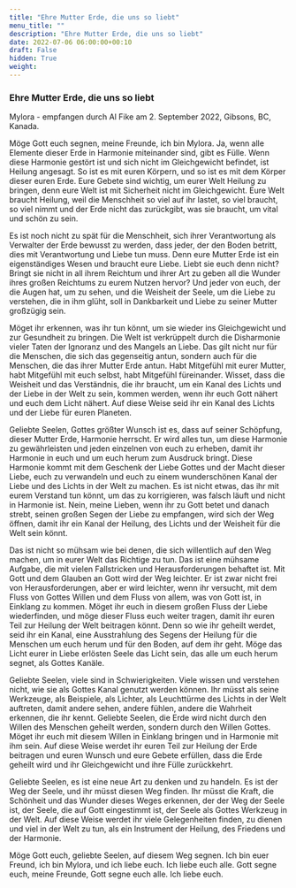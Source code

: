 ```yaml
---
title: "Ehre Mutter Erde, die uns so liebt"
menu_title: ""
description: "Ehre Mutter Erde, die uns so liebt"
date: 2022-07-06 06:00:00+00:10
draft: False
hidden: True
weight:
---
```

### Ehre Mutter Erde, die uns so liebt

Mylora - empfangen durch Al Fike am 2. September 2022, Gibsons, BC, Kanada.

Möge Gott euch segnen, meine Freunde, ich bin Mylora. Ja, wenn alle Elemente dieser Erde in Harmonie miteinander sind, gibt es Fülle. Wenn diese Harmonie gestört ist und sich nicht im Gleichgewicht befindet, ist Heilung angesagt. So ist es mit euren Körpern, und so ist es mit dem Körper dieser euren Erde. Eure Gebete sind wichtig, um eurer Welt Heilung zu bringen, denn eure Welt ist mit Sicherheit nicht im Gleichgewicht. Eure Welt braucht Heilung, weil die Menschheit so viel auf ihr lastet, so viel braucht, so viel nimmt und der Erde nicht das zurückgibt, was sie braucht, um vital und schön zu sein. 

Es ist noch nicht zu spät für die Menschheit, sich ihrer Verantwortung als Verwalter der Erde bewusst zu werden, dass jeder, der den Boden betritt, dies mit Verantwortung und Liebe tun muss. Denn eure Mutter Erde ist ein eigenständiges Wesen und braucht eure Liebe. Liebt sie euch denn nicht? Bringt sie nicht in all ihrem Reichtum und ihrer Art zu geben all die Wunder ihres großen Reichtums zu eurem Nutzen hervor? Und jeder von euch, der die Augen hat, um zu sehen, und die Weisheit der Seele, um die Liebe zu verstehen, die in ihm glüht, soll in Dankbarkeit und Liebe zu seiner Mutter großzügig sein. 

Möget ihr erkennen, was ihr tun könnt, um sie wieder ins Gleichgewicht und zur Gesundheit zu bringen. Die Welt ist verkrüppelt durch die Disharmonie vieler Taten der Ignoranz und des Mangels an Liebe. Das gilt nicht nur für die Menschen, die sich das gegenseitig antun, sondern auch für die Menschen, die das ihrer Mutter Erde antun. Habt Mitgefühl mit eurer Mutter, habt Mitgefühl mit euch selbst, habt Mitgefühl füreinander. Wisset, dass die Weisheit und das Verständnis, die ihr braucht, um ein Kanal des Lichts und der Liebe in der Welt zu sein, kommen werden, wenn ihr euch Gott nähert und euch dem Licht nähert. Auf diese Weise seid ihr ein Kanal des Lichts und der Liebe für euren Planeten.

Geliebte Seelen, Gottes größter Wunsch ist es, dass auf seiner Schöpfung, dieser Mutter Erde, Harmonie herrscht. Er wird alles tun, um diese Harmonie zu gewährleisten und jeden einzelnen von euch zu erheben, damit ihr Harmonie in euch und um euch herum zum Ausdruck bringt. Diese Harmonie kommt mit dem Geschenk der Liebe Gottes und der Macht dieser Liebe, euch zu verwandeln und euch zu einem wunderschönen Kanal der Liebe und des Lichts in der Welt zu machen. Es ist nicht etwas, das ihr mit eurem Verstand tun könnt, um das zu korrigieren, was falsch läuft und nicht in Harmonie ist. Nein, meine Lieben, wenn ihr zu Gott betet und danach strebt, seinen großen Segen der Liebe zu empfangen, wird sich der Weg öffnen, damit ihr ein Kanal der Heilung, des Lichts und der Weisheit für die Welt sein könnt. 

Das ist nicht so mühsam wie bei denen, die sich willentlich auf den Weg machen, um in eurer Welt das Richtige zu tun. Das ist eine mühsame Aufgabe, die mit vielen Fallstricken und Herausforderungen behaftet ist. Mit Gott und dem Glauben an Gott wird der Weg leichter. Er ist zwar nicht frei von Herausforderungen, aber er wird leichter, wenn ihr versucht, mit dem Fluss von Gottes Willen und dem Fluss von allem, was von Gott ist, in Einklang zu kommen. Möget ihr euch in diesem großen Fluss der Liebe wiederfinden, und möge dieser Fluss euch weiter tragen, damit ihr euren Teil zur Heilung der Welt beitragen könnt. Denn so wie ihr geheilt werdet, seid ihr ein Kanal, eine Ausstrahlung des Segens der Heilung für die Menschen um euch herum und für den Boden, auf dem ihr geht. Möge das Licht eurer in Liebe erlösten Seele das Licht sein, das alle um euch herum segnet, als Gottes Kanäle.

Geliebte Seelen, viele sind in Schwierigkeiten. Viele wissen und verstehen nicht, wie sie als Gottes Kanal genutzt werden können. Ihr müsst als seine Werkzeuge, als Beispiele, als Lichter, als Leuchttürme des Lichts in der Welt auftreten, damit andere sehen, andere fühlen, andere die Wahrheit erkennen, die ihr kennt. Geliebte Seelen, die Erde wird nicht durch den Willen des Menschen geheilt werden, sondern durch den Willen Gottes. Möget ihr euch mit diesem Willen in Einklang bringen und in Harmonie mit ihm sein. Auf diese Weise werdet ihr euren Teil zur Heilung der Erde beitragen und euren Wunsch und eure Gebete erfüllen, dass die Erde geheilt wird und ihr Gleichgewicht und ihre Fülle zurückkehrt.

Geliebte Seelen, es ist eine neue Art zu denken und zu handeln. Es ist der Weg der Seele, und ihr müsst diesen Weg finden. Ihr müsst die Kraft, die Schönheit und das Wunder dieses Weges erkennen, der der Weg der Seele ist, der Seele, die auf Gott eingestimmt ist, der Seele als Gottes Werkzeug in der Welt. Auf diese Weise werdet ihr viele Gelegenheiten finden, zu dienen und viel in der Welt zu tun, als ein Instrument der Heilung, des Friedens und der Harmonie.

Möge Gott euch, geliebte Seelen, auf diesem Weg segnen. Ich bin euer Freund, ich bin Mylora, und ich liebe euch. Ich liebe euch alle. Gott segne euch, meine Freunde, Gott segne euch alle. Ich liebe euch.
